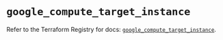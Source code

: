 # `google_compute_target_instance`

Refer to the Terraform Registry for docs: [`google_compute_target_instance`](https://registry.terraform.io/providers/hashicorp/google/5.21.0/docs/resources/compute_target_instance).
